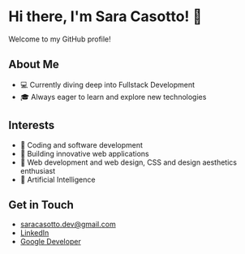 # Hi there, I'm Sara Casotto! 👋

Welcome to my GitHub profile!

## About Me
- 💻 Currently diving deep into Fullstack Development
- 🎓 Always eager to learn and explore new technologies

## Interests
- 🌱 Coding and software development
- 🚀 Building innovative web applications
- 🎨 Web development and web design, CSS and design aesthetics enthusiast
- 🤖 Artificial Intelligence

## Get in Touch
- [saracasotto.dev@gmail.com](mailto:saracasotto.dev@gmail.com)
- [LinkedIn](https://www.linkedin.com/in/saracasotto)
- [Google Developer](https://g.dev/saracasotto)
<!---
saracasotto/saracasotto is a ✨ special ✨ repository because its `README.md` (this file) appears on your GitHub profile.
You can click the Preview link to take a look at your changes.
--->
